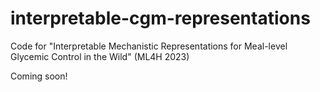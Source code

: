 # interpretable-cgm-representations
Code for "Interpretable Mechanistic Representations for Meal-level Glycemic Control in the Wild" (ML4H 2023)

Coming soon!
